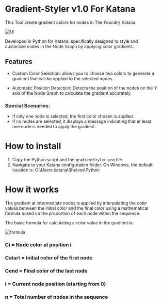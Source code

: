 # Gradient-Styler v1.0 For Katana
This Tool create gradient colors for nodes in The Foundry Katana


![UI](https://github.com/user-attachments/assets/5cc576c9-e719-4d48-80b5-cc043f7d47e8)

Developed in Python for Katana, specifically designed to style and customize nodes in the Node Graph by applying color gradients.
## Features
* Custom Color Selection: allows you to choose two colors to generate a gradient that will be applied to the selected nodes.

* Automatic Position Detection: Detects the position of the nodes on the Y axis of the Node Graph to calculate the gradient accurately.
### Special Scenarios:
* If only one node is selected, the first color chosen is applied.
* If no nodes are selected, it displays a message indicating that at least one node is needed to apply the gradient.

# How to install

1. Copy the Python script and the `gradientStyler.png` file.
2. Navigate to your Katana configuration folder. On Windows, the default location is: C:\Users<YourUsername>\.katana\Shelves\Python

# How it works

The gradient at intermediate nodes is applied by interpolating the color values between the initial color and the final color using a mathematical formula based on the proportion of each node within the sequence.

The basic formula for calculating a color value in the gradient is:

![formula](https://github.com/user-attachments/assets/e5dd8ca5-b74a-43d1-85e5-cf2ca4c3eda5)

### Ci = Node color at position i
### Cstart = Initial color of the first node
### Cend = Final color of the last node
### i = Current node position (starting from 0)
### n = Total number of nodes in the sequence
